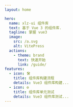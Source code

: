 ```yaml
---
layout: home

hero:
  name: xlz-ui 组件库
  text: 基于 Vue 3 的组件库.
  tagline: 掌握 vue3
  image:
    src: /a.svg
    alt: VitePress
  actions:
    - theme: brand
      text: 快速开始
      link: /guide/
features:
  - icon: 🛠️
    title: 组件库构建流程
    details: Vue3 组件库构建...
  - icon: ⚙️
    title: 组件库单元测试
    details: Vue3 组件库测试...
---
```

